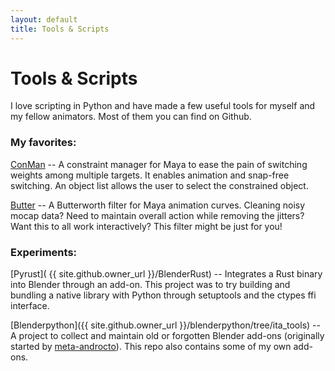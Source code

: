 ```yaml
---
layout: default
title: Tools & Scripts
---
```


# Tools & Scripts

I love scripting in Python and have made a few useful tools for myself
and my fellow animators. Most of them you can find on Github.

### My favorites:
[ConMan](/tools/ConMan) -- A constraint manager for Maya to ease
the pain of switching weights among multiple targets. It enables animation
and snap-free switching. An object list allows the user to select the
constrained object.  

[Butter](/tools/Butter) -- A Butterworth filter for
Maya animation curves. Cleaning noisy mocap data? Need to
maintain overall action while removing the jitters?  Want this
to all work interactively? This filter might be just for you!  

### Experiments:
[Pyrust]( {{ site.github.owner_url }}/BlenderRust) --
Integrates a Rust binary into Blender through an add-on.
This project was to try building and bundling a native
library with Python through setuptools and the ctypes
ffi interface.

[Blenderpython]({{ site.github.owner_url }}/blenderpython/tree/ita_tools) --
A project to collect and maintain old or forgotten Blender add-ons
(originally started by [meta-androcto](https://github.com/meta-androcto/)).
This repo also contains some of my own add-ons.
